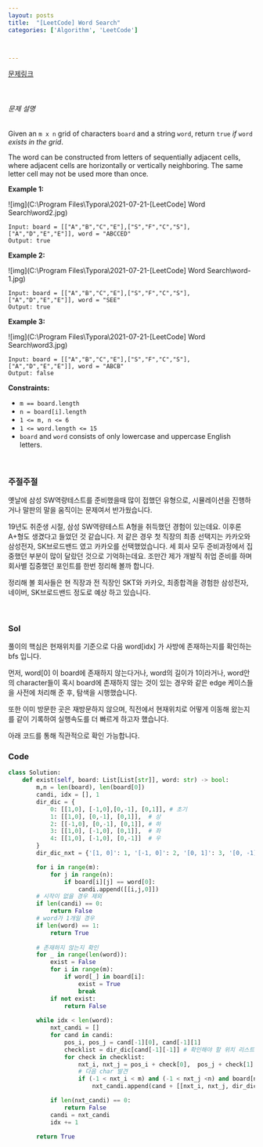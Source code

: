 ```yaml
---
layout: posts
title:  "[LeetCode] Word Search"
categories: ['Algorithm', 'LeetCode']



---
```


[문제링크](https://leetcode.com/problems/word-search/)

<br/>

###### 문제 설명

Given an `m x n` grid of characters `board` and a string `word`, return `true` *if* `word` *exists in the grid*.

The word can be constructed from letters of sequentially adjacent cells, where adjacent cells are horizontally or vertically neighboring. The same letter cell may not be used more than once.

 

**Example 1:**

![img](C:\Program Files\Typora\2021-07-21-[LeetCode] Word Search\word2.jpg)

```
Input: board = [["A","B","C","E"],["S","F","C","S"],["A","D","E","E"]], word = "ABCCED"
Output: true
```

**Example 2:**

![img](C:\Program Files\Typora\2021-07-21-[LeetCode] Word Search\word-1.jpg)

```
Input: board = [["A","B","C","E"],["S","F","C","S"],["A","D","E","E"]], word = "SEE"
Output: true
```

**Example 3:**

![img](C:\Program Files\Typora\2021-07-21-[LeetCode] Word Search\word3.jpg)

```
Input: board = [["A","B","C","E"],["S","F","C","S"],["A","D","E","E"]], word = "ABCB"
Output: false
```

 

**Constraints:**

- `m == board.length`
- `n = board[i].length`
- `1 <= m, n <= 6`
- `1 <= word.length <= 15`
- `board` and `word` consists of only lowercase and uppercase English letters.



<br/>



### 주절주절

옛날에 삼성 SW역량테스트를 준비했을때 많이 접했던 유형으로, 시뮬레이션을 진행하거나 말판의 말을 움직이는 문제여서 반가웠습니다. 

19년도 취준생 시절, 삼성 SW역량테스트 A형을 취득했던 경험이 있는데요. 이후론 A+형도 생겼다고 들었던 것 같습니다. 저 같은 경우 첫 직장의 최종 선택지는 카카오와 삼성전자, SK브로드밴드 였고 카카오를 선택했었습니다. 세 회사 모두 준비과정에서 집중했던 부분이 많이 달랐던 것으로 기억하는데요. 조만간 제가 개발직 취업 준비를 하며 회사별 집중했던 포인트를 한번 정리해 볼까 합니다.

정리해 볼 회사들은 현 직장과 전 직장인 SKT와 카카오, 최종합격을 경험한 삼성전자, 네이버, SK브로드밴드 정도로 예상 하고 있습니다. 

<br/>     

### Sol

풀이의 핵심은 현재위치를 기준으로 다음 word[idx] 가 사방에 존재하는지를 확인하는 bfs 입니다.

먼저, word[0] 이 board에 존재하지 않는다거나, word의 길이가 1이라거나, word안의 character들이 혹시 board에 존재하지 않는 것이 있는 경우와 같은 edge 케이스들을 사전에 처리해 준 후, 탐색을 시행했습니다.

또한 이미 방문한 곳은 재방문하지 않으며, 직전에서 현재위치로 어떻게 이동해 왔는지를 같이 기록하여 실행속도를 더 빠르게 하고자 했습니다. 



아래 코드를 통해 직관적으로 확인 가능합니다.



### Code

```python
class Solution:
    def exist(self, board: List[List[str]], word: str) -> bool:
        m,n = len(board), len(board[0])
        candi, idx = [], 1
        dir_dic = {
            0: [[1,0], [-1,0],[0,-1], [0,1]], # 초기
            1: [[1,0], [0,-1], [0,1]],  # 상
            2: [[-1,0], [0,-1], [0,1]], # 하
            3: [[1,0], [-1,0], [0,1]],  # 좌
            4: [[1,0], [-1,0], [0,-1]]  # 우
        }
        dir_dic_nxt = {'[1, 0]': 1, '[-1, 0]': 2, '[0, 1]': 3, '[0, -1]': 4}

        for i in range(m):
            for j in range(n):
                if board[i][j] == word[0]:
                    candi.append([[i,j,0]])
        # 시작이 없을 경우 제외
        if len(candi) == 0:
            return False
        # word가 1개일 경우
        if len(word) == 1:
            return True
        
        # 존재하지 않는지 확인
        for _ in range(len(word)):
            exist = False
            for i in range(m):
                if word[_] in board[i]:
                    exist = True
                    break
            if not exist:
                return False
        
        while idx < len(word):
            nxt_candi = []
            for cand in candi:
                pos_i, pos_j = cand[-1][0], cand[-1][1]
                checklist = dir_dic[cand[-1][-1]] # 확인해야 할 위치 리스트
                for check in checklist:
                    nxt_i, nxt_j = pos_i + check[0],  pos_j + check[1]
                    # 다음 char 발견
                    if (-1 < nxt_i < m) and (-1 < nxt_j <n) and board[nxt_i][nxt_j] == word[idx] and [nxt_i, nxt_j] not in [_[:2] for _ in cand]:
                        nxt_candi.append(cand + [[nxt_i, nxt_j, dir_dic_nxt[str(check)]]])

            if len(nxt_candi) == 0:
                return False
            candi = nxt_candi
            idx += 1

        return True
```





